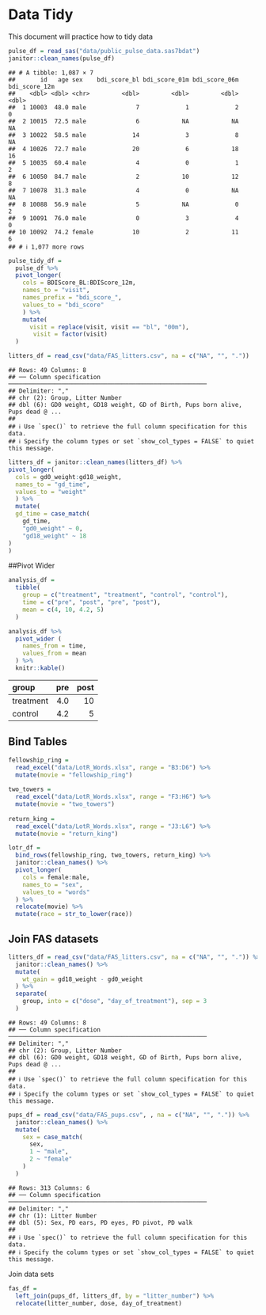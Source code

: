 Data Tidy
================

This document will practice how to tidy data

``` r
pulse_df = read_sas("data/public_pulse_data.sas7bdat")
janitor::clean_names(pulse_df)
```

    ## # A tibble: 1,087 × 7
    ##       id   age sex    bdi_score_bl bdi_score_01m bdi_score_06m bdi_score_12m
    ##    <dbl> <dbl> <chr>         <dbl>         <dbl>         <dbl>         <dbl>
    ##  1 10003  48.0 male              7             1             2             0
    ##  2 10015  72.5 male              6            NA            NA            NA
    ##  3 10022  58.5 male             14             3             8            NA
    ##  4 10026  72.7 male             20             6            18            16
    ##  5 10035  60.4 male              4             0             1             2
    ##  6 10050  84.7 male              2            10            12             8
    ##  7 10078  31.3 male              4             0            NA            NA
    ##  8 10088  56.9 male              5            NA             0             2
    ##  9 10091  76.0 male              0             3             4             0
    ## 10 10092  74.2 female           10             2            11             6
    ## # ℹ 1,077 more rows

``` r
pulse_tidy_df = 
  pulse_df %>% 
  pivot_longer(
    cols = BDIScore_BL:BDIScore_12m,
    names_to = "visit",
    names_prefix = "bdi_score_",
    values_to = "bdi_score" 
    ) %>% 
    mutate(
      visit = replace(visit, visit == "bl", "00m"),
       visit = factor(visit)
  )
```

``` r
litters_df = read_csv("data/FAS_litters.csv", na = c("NA", "", "."))
```

    ## Rows: 49 Columns: 8
    ## ── Column specification ────────────────────────────────────────────────────────
    ## Delimiter: ","
    ## chr (2): Group, Litter Number
    ## dbl (6): GD0 weight, GD18 weight, GD of Birth, Pups born alive, Pups dead @ ...
    ## 
    ## ℹ Use `spec()` to retrieve the full column specification for this data.
    ## ℹ Specify the column types or set `show_col_types = FALSE` to quiet this message.

``` r
litters_df = janitor::clean_names(litters_df) %>% 
pivot_longer(
  cols = gd0_weight:gd18_weight,
  names_to = "gd_time",
  values_to = "weight"
  ) %>% 
  mutate(
  gd_time = case_match(
    gd_time,
    "gd0_weight" ~ 0,
    "gd18_weight" ~ 18
)
)
```

\##Pivot Wider

``` r
analysis_df = 
  tibble(
    group = c("treatment", "treatment", "control", "control"),
    time = c("pre", "post", "pre", "post"),
    mean = c(4, 10, 4.2, 5)
  )
```

``` r
analysis_df %>% 
  pivot_wider (
    names_from = time,
    values_from = mean
  ) %>% 
  knitr::kable()
```

| group     | pre | post |
|:----------|----:|-----:|
| treatment | 4.0 |   10 |
| control   | 4.2 |    5 |

## Bind Tables

``` r
fellowship_ring = 
  read_excel("data/LotR_Words.xlsx", range = "B3:D6") %>% 
  mutate(movie = "fellowship_ring")
  
two_towers = 
  read_excel("data/LotR_Words.xlsx", range = "F3:H6") %>% 
  mutate(movie = "two_towers")
  
return_king = 
  read_excel("data/LotR_Words.xlsx", range = "J3:L6") %>% 
  mutate(movie = "return_king")

lotr_df =
  bind_rows(fellowship_ring, two_towers, return_king) %>% 
  janitor::clean_names() %>% 
  pivot_longer(
    cols = female:male,
    names_to = "sex",
    values_to = "words"
  ) %>% 
  relocate(movie) %>% 
  mutate(race = str_to_lower(race))
```

## Join FAS datasets

``` r
litters_df = read_csv("data/FAS_litters.csv", na = c("NA", "", ".")) %>% 
  janitor::clean_names() %>% 
  mutate(
    wt_gain = gd18_weight - gd0_weight
  ) %>% 
  separate(
    group, into = c("dose", "day_of_treatment"), sep = 3
  )
```

    ## Rows: 49 Columns: 8
    ## ── Column specification ────────────────────────────────────────────────────────
    ## Delimiter: ","
    ## chr (2): Group, Litter Number
    ## dbl (6): GD0 weight, GD18 weight, GD of Birth, Pups born alive, Pups dead @ ...
    ## 
    ## ℹ Use `spec()` to retrieve the full column specification for this data.
    ## ℹ Specify the column types or set `show_col_types = FALSE` to quiet this message.

``` r
pups_df = read_csv("data/FAS_pups.csv", , na = c("NA", "", ".")) %>% 
  janitor::clean_names() %>% 
  mutate(
    sex = case_match(
      sex,
      1 ~ "male",
      2 ~ "female"
    )
  )
```

    ## Rows: 313 Columns: 6
    ## ── Column specification ────────────────────────────────────────────────────────
    ## Delimiter: ","
    ## chr (1): Litter Number
    ## dbl (5): Sex, PD ears, PD eyes, PD pivot, PD walk
    ## 
    ## ℹ Use `spec()` to retrieve the full column specification for this data.
    ## ℹ Specify the column types or set `show_col_types = FALSE` to quiet this message.

Join data sets

``` r
fas_df =
  left_join(pups_df, litters_df, by = "litter_number") %>% 
  relocate(litter_number, dose, day_of_treatment)
```
